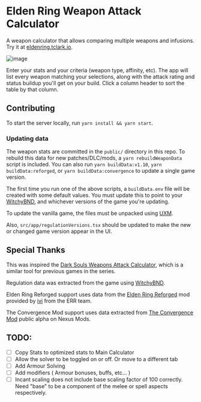 # Elden Ring Weapon Attack Calculator

A weapon calculator that allows comparing multiple weapons and infusions. Try it at [eldenring.tclark.io](https://eldenring.tclark.io/).

![image](https://user-images.githubusercontent.com/3964980/233752758-8d2bf3b5-0c39-44c6-b861-a75cff93f44e.png)

Enter your stats and your criteria (weapon type, affinity, etc). The app will list every weapon matching your selections, along with the attack rating and status buildup you'll get on your build. Click a column header to sort the table by that column.

## Contributing

To start the server locally, run `yarn install && yarn start`.

### Updating data

The weapon stats are committed in the `public/` directory in this repo. To rebuild this data for new patches/DLC/mods, a `yarn rebuildWeaponData` script is included. You can also run `yarn buildData:v1.10`, `yarn buildData:reforged`, or `yarn buildData:convergence` to update a single game version.

The first time you run one of the above scripts, a `buildData.env` file will be created with some default values. You must update this to point to your [WitchyBND](https://github.com/ividyon/WitchyBND/releases/latest), and whichever versions of the game you're updating.

To update the vanilla game, the files must be unpacked using [UXM](https://github.com/Nordgaren/UXM-Selective-Unpack/releases/latest).

Also, `src/app/regulationVersions.tsx` should be updated to make the new or changed game version appear in the UI.

## Special Thanks

This was inspired the [Dark Souls Weapons Attack Calculator](https://soulsplanner.com/darksouls/weaponatk), which is a similar tool for previous games in the series.

Regulation data was extracted from the game using [WitchyBND](https://github.com/ividyon/WitchyBND/releases/latest).

Elden Ring Reforged support uses data from the [Elden Ring Reforged](https://www.nexusmods.com/eldenring/mods/541) mod provided by [ivi](https://github.com/ividyon) from the ERR team.

The Convergence Mod support uses data extracted from [The Convergence Mod](https://www.nexusmods.com/eldenring/mods/3419) public alpha on Nexus Mods.

## TODO:

- [ ] Copy Stats to optimized stats to Main Calculator
- [ ] Allow the solver to be toggled on or off. Or move to a different tab
- [ ] Add Armour Solving
- [ ] Add modifiers ( Armour bonuses, buffs, etc... )
- [ ] Incant scaling does not include base scaling factor of 100 correctly. Need "base" to be a component of the melee or spell aspects respectively.
